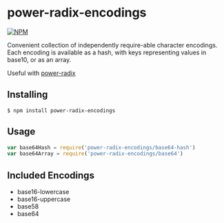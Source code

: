 power-radix-encodings
=====================

[![NPM](https://nodei.co/npm/power-radix-encodings.png?compact=true)](https://nodei.co/npm/power-radix-encodings/)  

Convenient collection of independently require-able character encodings.  
Each encoding is available as a hash, with keys representing values in base10, or as an array.

Useful with [power-radix](https://www.npmjs.com/package/power-radix)

Installing
----------
```
$ npm install power-radix-encodings
```

Usage
-----
```js
var base64Hash = require('power-radix-encodings/base64-hash')
var base64Array = require('power-radix-encodings/base64')
```

Included Encodings
------------------
 - base16-lowercase
 - base16-uppercase
 - base58
 - base64
